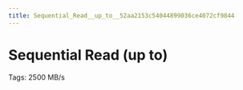 ```yaml
---
title: Sequential_Read__up_to__52aa2153c54044899036ce4072cf9844
---
```


# Sequential Read (up to)

Tags: 2500 MB/s